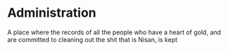 # Administration
A  place where the records of all the people who have a heart of gold, and are committed to cleaning out the shit that is Nisan, is kept
